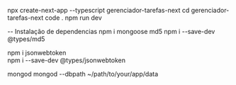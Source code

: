 npx create-next-app --typescript gerenciador-tarefas-next
cd gerenciador-tarefas-next
code .
npm run dev

-- Instalação de dependencias
npm i mongoose md5 
npm i --save-dev @types/md5

npm i jsonwebtoken  
npm i --save-dev @types/jsonwebtoken   

mongod
mongod --dbpath ~/path/to/your/app/data
